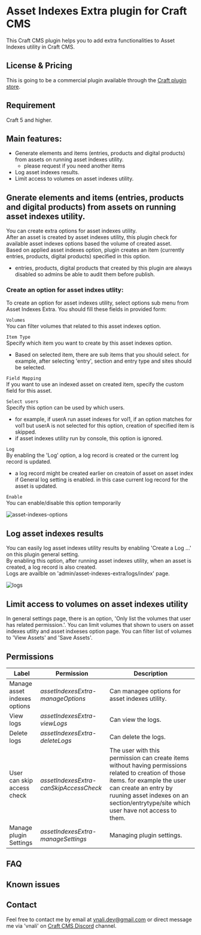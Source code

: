 # Asset Indexes Extra plugin for Craft CMS
This Craft CMS plugin helps you to add extra functionalities to Asset Indexes utility in Craft CMS.

## License & Pricing
This is going to be a commercial plugin available through the [Craft plugin store](https://plugins.craftcms.com/developer/vnali).

## Requirement
Craft 5 and higher.

## Main features:
- Generate elements and items (entries, products and digital products) from assets on running asset indexes utility.
  - please request if you need another items
- Log asset indexes results.
- Limit access to volumes on asset indexes utility.  

## Gnerate elements and items (entries, products and digital products) from assets on running asset indexes utility.
You can create extra options for asset indexes utility.  
After an asset is created by asset indexes utility, this plugin check for available asset indexes options based the volume of created asset.  
Based on applied asset indexes option, plugin creates an item (currently entries, products, digital products) specified in this option.
 - entries, products, digital products that created by this plugin are always disabled so admins be able to audit them before publish.

### Create an option for asset indxes utlity:
To create an option for asset indexes utility, select options sub menu from Asset Indexes Extra. You should fill these fields in provided form:  

`Volumes`  
You can filter volumes that related to this asset indexes option.

`Item Type`  
Specify which item you want to create by this asset indexes option.
 - Based on selected item, there are sub items that you should select. for example, after selecting 'entry',  section and entry type and sites should be selected.

`Field Mapping`  
If you want to use an indexed asset on created item, specify the custom field for this asset.

`Select users`   
Specify this option can be used by which users.
  - for example, if userA run asset indexes for vol1, if an option matches for vol1 but userA is not selected for this option, creation of specified item is skipped.
  - if asset indexes utility run by console, this option is ignored.

`Log`  
By enabling the 'Log' option, a log record is created or the current log record is updated. 
- a log record might be created earlier on creatoin of asset on asset index if General log setting is enabled. in this case current log record for the asset 
is updated.

`Enable`  
You can enable/disable this option temporarily

![asset-indexes-options](https://github.com/vnali/asset-indexes-extra-documentation/assets/55586085/c95c8dcc-374a-486f-9cf1-0b87acd7c1a6)


## Log asset indexes results
You can easily log asset indexes utility results by enabling 'Create a Log ...' on this plugin general setting.  
By enabling this option, after running asset indexes utility, when an asset is created, a log record is also created.  
Logs are availble on 'admin/asset-indexes-extra/logs/index' page.

![logs](https://github.com/vnali/asset-indexes-extra-documentation/assets/55586085/4c601436-481f-46f1-8f76-64f937ee5dda)


## Limit access to volumes on asset indexes utility
In general settings page, there is an option, 'Only list the volumes that user has related permission.'.  You can limit volumes that shown to users on asset indexes utlity
and asset indxeses option page. You can filter list of volumes to 'View Assets' and 'Save Assets'.  

## Permissions

Label | Permission | Description
--- | --- | ---
Manage asset indexes options | *assetIndexesExtra-manageOptions* | Can managee options for asset indexes utility.
View logs | *assetIndexesExtra-viewLogs* | Can view the logs.
Delete logs | *assetIndexesExtra-deleteLogs* | Can delete the logs.
User can skip access check | *assetIndexesExtra-canSkipAccessCheck* | The user with this permission can create items without having permissions related to creation of those items. for example the user can create an entry by ruuning asset indexes on an section/entrytype/site which user have not access to them.
Manage plugin Settings | *assetIndexesExtra-manageSettings* | Managing plugin settings.

## FAQ

## Known issues

## Contact
Feel free to contact me by email at vnali.dev@gmail.com or direct message me via 'vnali' on [Craft CMS Discord](https://craftcms.com/discord) channel.
